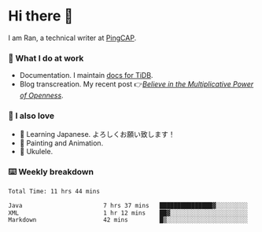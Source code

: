 # Hi there 👋

I am Ran, a technical writer at [PingCAP](https://pingcap.com/).

### 📝 What I do at work

- Documentation. I maintain [docs for TiDB](https://github.com/pingcap/docs).
- Blog transcreation. My recent post 👉[*Believe in the Multiplicative Power of Openness*](https://pingcap.com/blog/believe-in-the-multiplicative-power-of-openness-open-source-community).

### 🤠 I also love

- 💬 Learning Japanese. よろしくお願い致します！
- 🎨 Painting and Animation.
- 🎵 Ukulele.

### ⌨️ Weekly breakdown

<!--START_SECTION:waka-->

```txt
Total Time: 11 hrs 44 mins

Java                       7 hrs 37 mins   ███████████████▓░░░░░░░░░   63.04 %
XML                        1 hr 12 mins    ██▓░░░░░░░░░░░░░░░░░░░░░░   10.00 %
Markdown                   42 mins         █▒░░░░░░░░░░░░░░░░░░░░░░░   05.79 %
```

<!--END_SECTION:waka-->
